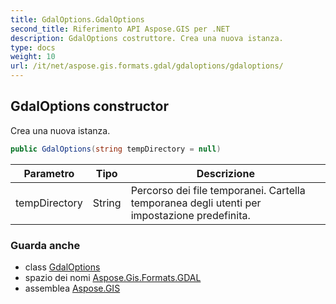 ```yaml
---
title: GdalOptions.GdalOptions
second_title: Riferimento API Aspose.GIS per .NET
description: GdalOptions costruttore. Crea una nuova istanza.
type: docs
weight: 10
url: /it/net/aspose.gis.formats.gdal/gdaloptions/gdaloptions/
---
```

## GdalOptions constructor

Crea una nuova istanza.

```csharp
public GdalOptions(string tempDirectory = null)
```

| Parametro | Tipo | Descrizione |
| --- | --- | --- |
| tempDirectory | String | Percorso dei file temporanei. Cartella temporanea degli utenti per impostazione predefinita. |

### Guarda anche

* class [GdalOptions](../)
* spazio dei nomi [Aspose.Gis.Formats.GDAL](../../gdaloptions/)
* assemblea [Aspose.GIS](../../../)


